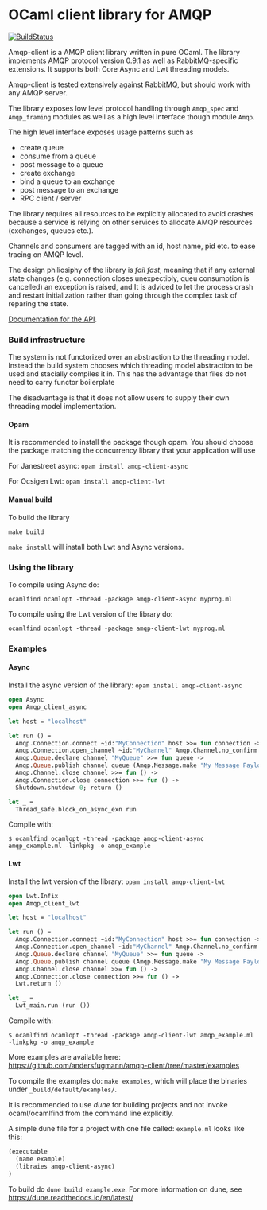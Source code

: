 OCaml client library for AMQP
=============================
[![BuildStatus](https://travis-ci.org/andersfugmann/amqp-client.svg?branch=master)](https://travis-ci.org/andersfugmann/amqp-client)

Amqp-client is a AMQP client library written in pure OCaml. The
library implements AMQP protocol version 0.9.1 as well as RabbitMQ-specific
extensions. It supports both Core Async and Lwt threading models.

Amqp-client is tested extensively against RabbitMQ, but should work
with any AMQP server.

The library exposes low level protocol handling through ```Amqp_spec```
and ```Amqp_framing``` modules as well as a high level interface
though module ```Amqp```.

The high level interface exposes usage patterns such as
 * create queue
 * consume from a queue
 * post message to a queue
 * create exchange
 * bind a queue to an exchange
 * post message to an exchange
 * RPC client / server

The library requires all resources to be explicitly allocated to avoid
crashes because a service is relying on other services to allocate
AMQP resources (exchanges, queues etc.).

Channels and consumers are tagged with an id, host name, pid etc. to
ease tracing on AMQP level.

The design philiosiphy of the library is *fail fast*, meaning that if
any external state changes (e.g. connection closes unexpectibly, queu
consumption is cancelled) an exception is raised, and It is adviced to
let the process crash and restart initialization rather than going
through the complex task of reparing the state.

[Documentation for the API](http://andersfugmann.github.io/amqp-client/index.html).

### Build infrastructure

The system is not functorized over an abstraction to the threading
model. Instead the build system chooses which threading model
abstraction to be used and stacially compiles it in.  This has the
advantage that files do not need to carry functor boilerplate

The disadvantage is that it does not allow users to supply their own
threading model implementation.

#### Opam
It is recommended to install the package though opam.
You should choose the package matching the concurrency library that your application will use

For Janestreet async: `opam install amqp-client-async`

For Ocsigen Lwt: `opam install amqp-client-lwt`

#### Manual build

To build the library

```make build```

```make install``` will install both Lwt and Async versions.

### Using the library

To compile using Async do:

```ocamlfind ocamlopt -thread -package amqp-client-async myprog.ml```

To compile using the Lwt version of the library do:

```ocamlfind ocamlopt -thread -package amqp-client-lwt myprog.ml```

### Examples

#### Async
Install the async version of the library: `opam install amqp-client-async`

```ocaml
open Async
open Amqp_client_async

let host = "localhost"

let run () =
  Amqp.Connection.connect ~id:"MyConnection" host >>= fun connection ->
  Amqp.Connection.open_channel ~id:"MyChannel" Amqp.Channel.no_confirm connection >>= fun channel ->
  Amqp.Queue.declare channel "MyQueue" >>= fun queue ->
  Amqp.Queue.publish channel queue (Amqp.Message.make "My Message Payload") >>= function `Ok ->
  Amqp.Channel.close channel >>= fun () ->
  Amqp.Connection.close connection >>= fun () ->
  Shutdown.shutdown 0; return ()

let _ =
  Thread_safe.block_on_async_exn run
```

Compile with:
```
$ ocamlfind ocamlopt -thread -package amqp-client-async amqp_example.ml -linkpkg -o amqp_example
```

#### Lwt
Install the lwt version of the library: `opam install amqp-client-lwt`

```ocaml
open Lwt.Infix
open Amqp_client_lwt

let host = "localhost"

let run () =
  Amqp.Connection.connect ~id:"MyConnection" host >>= fun connection ->
  Amqp.Connection.open_channel ~id:"MyChannel" Amqp.Channel.no_confirm connection >>= fun channel ->
  Amqp.Queue.declare channel "MyQueue" >>= fun queue ->
  Amqp.Queue.publish channel queue (Amqp.Message.make "My Message Payload") >>= function `Ok ->
  Amqp.Channel.close channel >>= fun () ->
  Amqp.Connection.close connection >>= fun () ->
  Lwt.return ()

let _ =
  Lwt_main.run (run ())
```

Compile with:

```
$ ocamlfind ocamlopt -thread -package amqp-client-lwt amqp_example.ml -linkpkg -o amqp_example
```

More examples are available here: https://github.com/andersfugmann/amqp-client/tree/master/examples

To compile the examples do: `make examples`, which will place the
binaries under `_build/default/examples/`.

It is recommended to use *dune* for building projects and not invoke
ocaml/ocamlfind from the command line explicitly.

A simple dune file for a project with one file called: `example.ml` looks like this:

```lisp
(executable
  (name example)
  (libraies amqp-client-async)
)
```
To build do `dune build example.exe`. For more information on dune,
see https://dune.readthedocs.io/en/latest/
